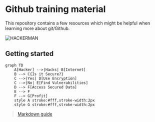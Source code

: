 # Github training material

This repository contains a few resources which might be helpful when learning more about git/Github.

![HACKERMAN](https://i.ytimg.com/vi/KEkrWRHCDQU/maxresdefault.jpg)

## Getting started

```mermaid
graph TD
    A[Hacker] -->|Hacks| B[Internet]
    B --> C{Is it Secure?}
    C -->|Yes| D[Use Encryption]
    C -->|No| E[Find Vulnerabilities]
    D --> F[Access Secured Data]
    E --> F
    F --> G[Profit]
    style A stroke:#fff,stroke-width:2px
    style G stroke:#fff,stroke-width:2px
```

> [Markdown guide](https://www.markdownguide.org/)
